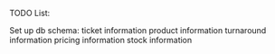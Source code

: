 TODO List:

Set up db schema:
    ticket information
    product information
    turnaround information
    pricing information
    stock information
    